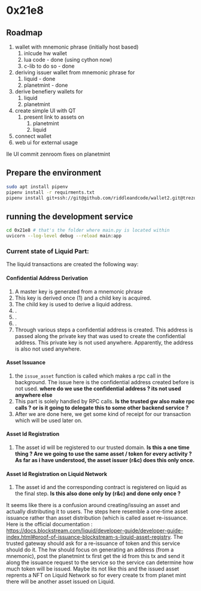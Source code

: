 # 0x21e8


## Roadmap

1.  wallet with mnemonic phrase (initially host based)
    1.  inlcude hw wallet 
    2.  lua code                - done (using cython now)
    3.  c-lib to do so          - done
2.  deriving issuer wallet from mnemonic phrase for
    1.  liquid                  - done
    2.  planetmint              - done
3.  derive benefiery wallets for
    1.  liquid
    2.  planetmint
4.  create simple UI with QT 
    1.  present link to assets on
        1.  planetmint
        2.  liquid
5.  connect wallet
6.  web ui for external usage


Ile UI
commit zenroom fixes on planetmint

## Prepare the environment
```bash
sudo apt install pipenv
pipenv install -r requirments.txt
pipenv install git+ssh://git@github.com/riddleandcode/wallet2.git@trezor_crypto_cython#subdirectory=crypto&egg=trezorcrypto_1.0.0 
```


## running the development service
```bash
cd 0x21e8 # that's the folder where main.py is located within
uvicorn --log-level debug --reload main:app
```


### Current state of Liquid Part:

The liquid transactions are created the following way:

#### Confidential Address Derivation
1. A master key is generated from a mnemonic phrase
2. This key is derived once (1) and a child key is acquired.
3. The child key is used to derive a liquid address.
4. .
5. .
6. .
7. Through various steps a confidential address is created. This address is passed along the private key that was used to create the confidential address. This private key is not used anywhere. Apparently, the address is also not used anywhere.

#### Asset Issuance
1. the `issue_asset` function is called which makes a rpc call in the background. The issue here is the confidential address created before is not used. **where do we use the confidential address ? its not used anywhere else**
2. This part is solely handled by RPC calls. **Is the trusted gw also make rpc calls ? or is it going to delegate this to some other backend service ?**
3. After we are done here, we get some kind of receipt for our transaction which will be used later on.

#### Asset Id Registration
1. The asset id will be registered to our trusted domain. **Is this a one time thing ? Are we going to use the same asset / token for every activity ? As far as i have understood, the asset issuer (r&c) does this only once.**

#### Asset Id Registration on Liquid Network
1. The asset id and the corresponding contract is registered on liquid as the final step. **Is this also done only by (r&c) and done only once ?**


It seems like there is a confusion around creating/issuing an asset and actually distributing it to users. The steps here resemble a one-time asset issuance rather than asset distribution (which is called asset re-issuance. 
Here is the official documentation : https://docs.blockstream.com/liquid/developer-guide/developer-guide-index.html#proof-of-issuance-blockstream-s-liquid-asset-registry.
The trusted gateway should ask for a re-issuance of token and this service should do it. The hw should focus on generating an address (from a mnemonic), post the planetmint tx first get the id from this tx and send it along the issuance request to the service so the service can determine how much token will be issued. Maybe its not like this and the issued asset reprents a NFT on Liquid Network so for every create tx from planet mint there will be another asset issued on Liquid. 
